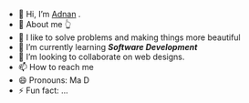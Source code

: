 - 👋 Hi, I’m    [Adnan](https://adnan11.netlify.app/) .
- 🤫 About me 👆 
- 👀 I like to solve problems and making things more beautiful 
- 🌱 I’m currently learning ***Software Development***
- 💞️ I’m looking to collaborate on web designs.
- 📫 How to reach me 
- 😄 Pronouns: Ma D
- ⚡ Fun fact: ...

<!---
Ma-D0113/Ma-D0113 is a ✨ special ✨ repository because its `README.md` (this file) appears on your GitHub profile.
You can click the Preview link to take a look at your changes.
--->
